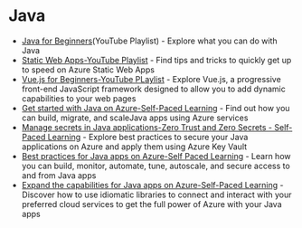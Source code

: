 # Java
- [Java for Beginners](https://www.youtube.com/playlist?list=PLlrxD0HtieHgX3ExVDMlKjdN8LJsks2CM)(YouTube Playlist) - Explore what you can do with Java 
-   [Static Web Apps-YouTube Playlist](https://www.youtube.com/playlist?list=PLlrxD0HtieHgMPeBaDQFx9yNuFxx6S1VG) - Find tips and tricks to quickly get up to speed on Azure Static Web Apps 
-   [Vue.js for Beginners-YouTube PLaylist](https://www.youtube.com/playlist?list=PLlrxD0HtieHh33qHLWEN9uv43ie17lYqA) - Explore Vue.js, a progressive front-end JavaScript framework designed to allow you to add dynamic capabilities to your web pages
-   [Get started with Java on Azure-Self-Paced Learning](https://docs.microsoft.com/en-us/learn/paths/get-started-java-azure/) - Find out how you can build, migrate, and scaleJava apps using Azure services 
-   [Manage secrets in Java applications-Zero Trust and Zero Secrets - Self-Paced Learning](https://docs.microsoft.com/en-us/learn/modules/manage-secrets-java-applications-zero-trust/) - Explore best practices to secure your Java applications on Azure and apply them using Azure Key Vault
-   [Best practices for Java apps on Azure-Self Paced Learning](https://docs.microsoft.com/en-us/learn/paths/best-practices-java-azure/) - Learn how you can build, monitor, automate, tune, autoscale, and secure access to and from Java apps 
-   [Expand the capabilities for Java apps on Azure-Self-Paced Learning](https://docs.microsoft.com/en-us/learn/paths/expand-capabilities-java-azure/) - Discover how to use idiomatic libraries to connect and interact with your preferred cloud services to get the full power of Azure with your Java apps
